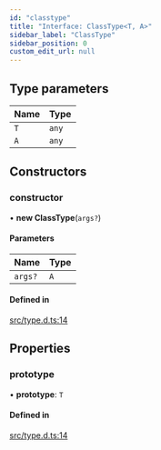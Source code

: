 ```yaml
---
id: "classtype"
title: "Interface: ClassType<T, A>"
sidebar_label: "ClassType"
sidebar_position: 0
custom_edit_url: null
---
```


## Type parameters

| Name | Type |
| :------ | :------ |
| `T` | `any` |
| `A` | `any` |

## Constructors

### constructor

• **new ClassType**(`args?`)

#### Parameters

| Name | Type |
| :------ | :------ |
| `args?` | `A` |

#### Defined in

[src/type.d.ts:14](https://github.com/planjs/utils/blob/784afab/src/type.d.ts#L14)

## Properties

### prototype

• **prototype**: `T`

#### Defined in

[src/type.d.ts:14](https://github.com/planjs/utils/blob/784afab/src/type.d.ts#L14)
